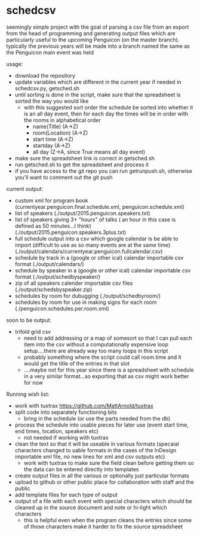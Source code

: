 schedcsv
========

seemingly simple project with the goal of parsing a csv file from an export
from the head of programming and generating output files which are particularly useful to the upcoming Penguicon (on the master branch). typically the previous years will be made into a branch named the same as the Penguicon main event was held

usage:
   * download the repository
   * update variables which are different in the current year if needed in schedcsv.py, getsched.sh
   * until sorting is done in the script, make sure that the spreadsheet is sorted the way you would like
     * with this suggested sort order the schedule be sorted into whether it is an all day event, then for each day the times will be in order with the rooms in alphabetical order 
       * name(Title) (A->Z)
       * room(Location) (A->Z)
       * start time (A->Z)
       * startday (A->Z)
       * all day (Z->A, since True means all day event)
   * make sure the spreadsheet link is correct in getsched.sh
   * run getsched.sh to get the spreadsheet and process it
   * if you have access to the git repo you can run getrunpush.sh, otherwise you'll want to comment out the git push

current output:
   * custom xml for program book (currentyear.penguicon.final.schedule.xml, penguicon.schedule.xml)
   * list of speakers (./output/2015.penguicon.speakers.txt)
   * list of speakers giving 3+ "hours" of talks ( an hour in this case is defined as 50 minutes...I think) (./output/2015.penguicon.speakers.3plus.txt)
   * full schedule output into a csv which google calendar is be able to import (difficult to use as so many events are at the same time) (./output/calendars/currentyear.penguicon.fullcalendar.csv)
   * schedule by track  in a (google or other ical) calendar importable csv format  (./output/calendars/)
   * schedule by speaker in a (google or other ical) calendar importable csv format (./output/schedbyspeaker/)
   * zip of all speakers calender importable csv files (./output/schedsbyspeaker.zip)
   * schedules by room for dubugging (./output/schedbyroom/)
   * schedules by room for use in making signs for each room (./penguicon.schedules.per.room.xml)
 
soon to be output:
  * trifold grid csv 
    * need to add addressing or a map of somesort so that I can pull each item into the csv without a computationally expensive loop setup....there are already way too many loops in this script
    * probably something where the script could call room.time and it would get the title of the entries in that slot
    * ....maybe not for this year since there is a spreadsheet with schedule in a very similar format...so exporting that as csv might work better for now


   
Running wish list:
  * work with tuxtrax https://github.com/MattArnold/tuxtrax 
  * split code into separately functioning bits
      *  bring in the schedule (or use the parts needed from the db)
  *  process the schedule into usable pieces for later use (event start time, end times, location, speakers etc)
      *  not needed if working with tuxtrax
  *  clean the text so that it will be useable in various formats (specaial characters changed to uable formats in the cases of the InDesign importable xml file, no new lines for xml and csv outputs etc)
      *  work with tuxtrax to make sure the field clean before getting them so the data can be entered directly into templates
  *  create output files in all the various or optionally just particular formats
  *  upload to github or other public place for collaboration with staff and the public
  * add template files for each type of output
  * output of a file with each event with special characters which should be cleaned up in the source document and note or hi-light which characters
    * this is helpful even when the program cleans the entries 
       since some of those characters make it harder to fix the source spreadsheet

